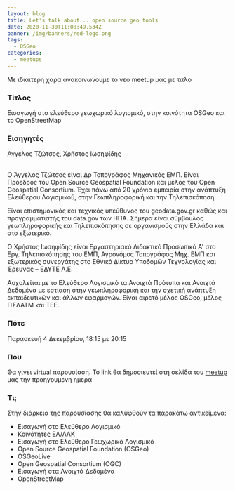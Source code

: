 ```yaml
---
layout: blog
title: Let's talk about... open source geo tools
date: 2020-11-30T11:08:49.534Z
banner: /img/banners/red-logo.png
tags:
  - OSGeo
categories:
  - meetups
---
```

Με ιδιαιτερη χαρα ανακοινωνουμε το νεο meetup μας με τιτλο

### Τίτλος

Εισαγωγή στο ελεύθερο γεωχωρικό λογισμικό, στην κοινότητα OSGeo και το OpenStreetMap

### Εισηγητές

Άγγελος Τζώτσος, Χρήστος Ιωσηφίδης

\
Ο Άγγελος Τζώτσος είναι Δρ Τοπογράφος Μηχανικός ΕΜΠ. Είναι Πρόεδρος του Open Source Geospatial Foundation και μέλος του Open Geospatial Consortium. Έχει πάνω από 20 χρόνια εμπειρία στην ανάπτυξη Ελεύθερου Λογισμικού, στην Γεωπληροφορική και την Τηλεπισκόπηση.

Είναι επιστημονικός και τεχνικός υπεύθυνος του geodata.gov.gr καθώς και προγραμματιστής του data.gov των ΗΠΑ. Σήμερα είναι σύμβουλος γεωπληροφορικής και Τηλεπισκόπησης σε οργανισμούς στην Ελλάδα και στο εξωτερικό.

Ο Χρήστος Ιωσηφίδης είναι Εργαστηριακό Διδακτικό Προσωπικό Α' στο Εργ. Τηλεπισκόπησης του ΕΜΠ, Αγρονόμος Τοπογράφος Μηχ. ΕΜΠ και εξωτερικός συνεργάτης στο Εθνικό Δίκτυο Υποδομών Τεχνολογίας και Έρευνας – ΕΔΥΤΕ Α.Ε.

Ασχολείται με το Ελεύθερο Λογισμικό τα Ανοιχτά Πρότυπα και Ανοιχτά Δεδομένα με εστίαση στην γεωπληροφορική και την σχετική ανάπτυξη εκπαιδευτικών και άλλων εφαρμογών. Είναι αιρετό μέλος OSGeo, μέλος ΠΣΔΑΤΜ και TEE.

### Πότε

Παρασκευή 4 Δεκεμβρίου, 18:15 με 20:15

### Που

Θα γίνει virtual παρουσίαση. Το link θα δημοσιευτεί στη σελίδα του [meetup](https://www.meetup.com/Serrai-Software-Development-Meetup/events/274898063/) μας την προηγουμενη ημερα

### Τι;

Στην διάρκεια της παρουσίασης θα καλυφθούν τα παρακάτω αντικείμενα:

* Εισαγωγή στο Ελεύθερο Λογισμικό
* Κοινότητες ΕΛ/ΛΑΚ
* Εισαγωγή στο Ελεύθερο Γεωχωρικό Λογισμικό
* Open Source Geospatial Foundation (OSGeo)
* OSGeoLive
* Open Geospatial Consortium (OGC)
* Εισαγωγή στα Ανοιχτά Δεδομένα
* OpenStreetMap